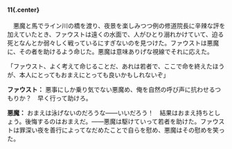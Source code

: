 #### 11{.center}

　悪魔と馬でライン川の橋を渡り、夜景を楽しみつつ例の修道院長に辛辣な評を加えていたとき、ファウストは遠くの水面で、人がひとり溺れかけていて、迫る死となんとか弱々しく戦っているにすぎないのを見つけた。ファウストは悪魔に、その者を助けるよう命じた。悪魔は意味ありげな視線でそれに応えた。

「ファウスト、よく考えて命じることだ、あれは若者で、ここで命を終えたほうが、本人にとってもおまえにとっても良いかもしれないぞ」

**ファウスト：** 悪事にしか乗り気でない悪魔め、俺を自然の呼び声に抗わせるつもりか？　早く行って助けろ。

**悪魔：** おまえは泳げないのだろうな――いいだろう！　結果はおまえ持ちとしょう。後悔するのはおまえだ。――悪魔は駆けていって若者を助けた。ファウストは罪深い夜を善行によってなだめたことで自らを慰め、悪魔はその慰めを笑った。
